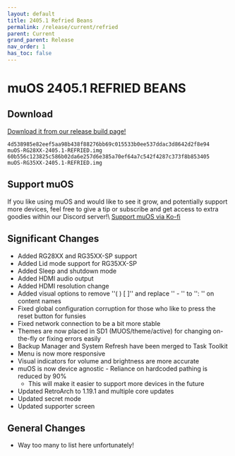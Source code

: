 ```yaml
---
layout: default
title: 2405.1 Refried Beans
permalink: /release/current/refried
parent: Current
grand_parent: Release
nav_order: 1
has_toc: false
---
```


# muOS 2405.1 REFRIED BEANS

## Download
[Download it from our release build page!](https://dl.muos.dev/)
```
4d538985e82eef5aa98b438f88276bb69c015533b0ee537ddac3d8642d2f8e94  muOS-RG28XX-2405.1-REFRIED.img
60b556c123825c586b02da6e257d6e385a70ef64a7c542f4287c373f8b853405  muOS-RG35XX-2405.1-REFRIED.img
```

## Support muOS
If you like using muOS and would like to see it grow, and potentially support more devices, feel free to give a tip or subscribe and get access to extra goodies within our Discord server!\\ 
[Support muOS via Ko-fi](https://ko-fi.com/xonglebongle)

## Significant Changes
- Added RG28XX and RG35XX-SP support
- Added Lid mode support for RG35XX-SP
- Added Sleep and shutdown mode
- Added HDMI audio output
- Added HDMI resolution change
- Added visual options to remove ''( ) [ ]'' and replace '' - '' to '': '' on content names
- Fixed global configuration corruption for those who like to press the reset button for funsies
- Fixed network connection to be a bit more stable
- Themes are now placed in SD1 (MUOS/theme/active) for changing on-the-fly or fixing errors easily
- Backup Manager and System Refresh have been merged to Task Toolkit
- Menu is now more responsive
- Visual indicators for volume and brightness are more accurate
- muOS is now device agnostic - Reliance on hardcoded pathing is reduced by 90%
  - This will make it easier to support more devices in the future
- Updated RetroArch to 1.19.1 and multiple core updates
- Updated secret mode
- Updated supporter screen
## General Changes
- Way too many to list here unfortunately!